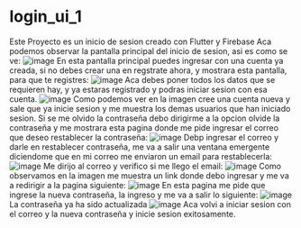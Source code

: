 # login_ui_1

Este Proyecto es un inicio de sesion creado con Flutter y Firebase
Aca podemos observar la pantalla principal del inicio de sesion, asi es como se ve: 
![image](https://user-images.githubusercontent.com/101758866/196991301-8d442e33-7067-4f4b-89c4-0d0b80e8a106.png)
En esta pantalla principal puedes ingresar con una cuenta ya creada, si no debes crear una en regstrate ahora, y mostrara esta pantalla, para que te registres:
![image](https://user-images.githubusercontent.com/101758866/196993509-64c95c14-27c1-4ec6-be4a-306665be0433.png)
Aca debes poner todos los datos que se requieren hay, y ya estaras registrado y podras iniciar sesion con esa cuenta. 
![image](https://user-images.githubusercontent.com/101758866/196994005-ea91d525-2534-4b94-89d9-3bfb8ccdaade.png)
Como podemos ver en la imagen cree una cuenta nueva y sale que ya inicie sesion y me muestra los demas usuarios que han iniciado sesion.
Si se me olvido la contraseña debo dirigirme a la opcion olvide la contraseña y me mostrara esta pagina donde me pide ingresar el correo que deseo restablecer la contraseña: 
![image](https://user-images.githubusercontent.com/101758866/196994455-01640c84-16ae-4c31-b1c1-dbe82288b552.png)
Debp ingresar el correo y darle en restablecer contraseña, me va a salir una ventana emergente diciendome que en mi correo me enviaron un email para restablecerla:
![image](https://user-images.githubusercontent.com/101758866/196994722-385e2340-aedd-424c-803d-d8577e87dd99.png)
Me dirijo al correo y verifico si me llego el email:
![image](https://user-images.githubusercontent.com/101758866/196994910-922334ec-af7b-4a65-a940-183b34f54123.png)
Como observamos en la imagen me muestra un link donde debo ingresar y me va a redirigir a la pagina siguiente: 
![image](https://user-images.githubusercontent.com/101758866/196995113-830a0cad-8e33-4d3a-9850-7daecb9442eb.png)
En esta pagina me pide que ingrese la nueva contraseña, la ingreso y me va a salir lo siguiente: 
![image](https://user-images.githubusercontent.com/101758866/196995262-40bbb892-ef55-4718-a3a9-bb7fdeed8a14.png)
La contraseña ya ha sido actualizada
![image](https://user-images.githubusercontent.com/101758866/196995620-596bbc19-aa1d-41d5-93b8-6880ca10b3e8.png)
Aca volvi a iniciar sesion con el correo y la nueva contraseña y inicie sesion exitosamente. 


